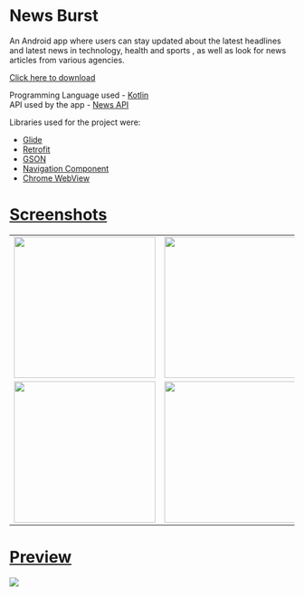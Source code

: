# News Burst

An Android app where users can stay updated about the latest headlines and latest news in technology, health and sports , as well as look for news articles from various agencies.

<a href="https://drive.google.com/file/d/117t3m_0xPjvMuQIeo4MiJR7DbZUXksWd/view?usp=sharing">Click here to download</a>

Programming Language used - <a href="https://kotlinlang.org/">Kotlin</a>
</br>
API used by the app - <a href="https://newsapi.org/">News API</a>

Libraries used for the project were: 
<ul>
  <li><a href="https://github.com/bumptech/glide">Glide</li>
  <li><a href="https://square.github.io/retrofit/">Retrofit</li>
  <li><a href="https://github.com/google/gson">GSON</li>
  <li><a href="https://developer.android.com/guide/navigation/navigation-getting-started">Navigation Component</li>
  <li><a href="https://developer.chrome.com/docs/multidevice/webview/overview/">Chrome WebView</li>   
</ul>


# Screenshots
<table>
        <tr>
        <td><img src = "https://user-images.githubusercontent.com/56394033/120106776-0d68a780-c17c-11eb-8a7e-0d48160aca04.jpeg"  width="250"></td>
        <td><img src = "https://user-images.githubusercontent.com/56394033/120106792-178aa600-c17c-11eb-9d32-1040678f57a4.jpeg" width="250"></td>
        <td><img src = "https://user-images.githubusercontent.com/56394033/120106797-1ce7f080-c17c-11eb-887b-6b115f508b9f.jpeg" width="250"></td>
        </tr>
  
  <tr>
        <td><img src = "https://user-images.githubusercontent.com/56394033/120106802-22453b00-c17c-11eb-8f6c-1e28d88e1287.jpeg"  width="250"></td>
        <td><img src = "https://user-images.githubusercontent.com/56394033/120106807-26715880-c17c-11eb-9b2d-3d2887a352fe.jpeg" width="250"></td>
        <td><img src = "https://user-images.githubusercontent.com/56394033/120106812-2c673980-c17c-11eb-9a9b-d3cd197e1c05.jpeg" width="250"></td>
        </tr>
</table>   

# Preview
<img src="https://user-images.githubusercontent.com/56394033/120108428-b31f1500-c182-11eb-8194-1ca86773b4a5.gif"/>
